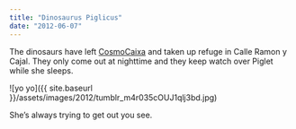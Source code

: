```yaml
---
title: "Dinosaurus Piglicus"
date: "2012-06-07"
---
```


The dinosaurs have left [CosmoCaixa](http://obrasocial.lacaixa.es/nuestroscentros/cosmocaixabarcelona/cosmocaixabarcelona_es.html) and taken up refuge in Calle Ramon y Cajal. They only come out at nighttime and they keep watch over Piglet while she sleeps.

![yo yo]({{ site.baseurl }}/assets/images/2012/tumblr_m4r035cOUJ1qlj3bd.jpg)

She’s always trying to get out you see.
